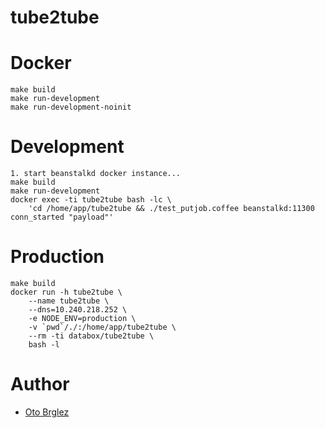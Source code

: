 # tube2tube

# Docker

    make build
    make run-development
    make run-development-noinit

# Development

    1. start beanstalkd docker instance...
    make build
    make run-development
    docker exec -ti tube2tube bash -lc \
        'cd /home/app/tube2tube && ./test_putjob.coffee beanstalkd:11300 conn_started "payload"'

# Production

    make build
	docker run -h tube2tube \
		--name tube2tube \
		--dns=10.240.218.252 \
		-e NODE_ENV=production \
		-v `pwd`/./:/home/app/tube2tube \
		--rm -ti databox/tube2tube \
		bash -l    

# Author

- [Oto Brglez](https://github.com/otobrglez)